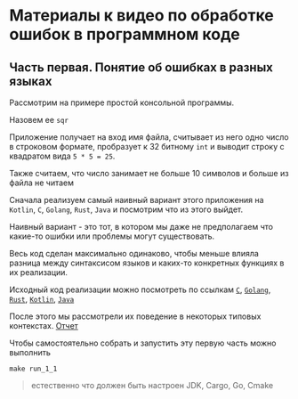 # Материалы к видео по обработке ошибок в программном коде

## Часть первая. Понятие об ошибках в разных языках

Рассмотрим на примере простой консольной программы.

Назовем ее `sqr`

Приложение получает на вход имя файла,
считывает из него одно число в строковом формате, пробразует к 32 битному `int`
и выводит строку с квадратом вида `5 * 5 = 25`.

Также считаем, что число занимает не больше 10 символов и больше из файла не читаем

Сначала реализуем самый наивный вариант этого приложения на `Kotlin`, `C`, `Golang`, `Rust`, `Java`
и посмотрим что из этого выйдет.

Наивный вариант - это тот, в котором мы даже не предполагаем что какие-то ошибки
или проблемы могут существовать.

Весь код сделан максимально одинаково, чтобы меньше влияла разница между синтаксисом языков и каких-то конкретных
функциях в их реализации.

Исходный код реализации можно посмотреть по ссылкам [`C`](./c/p1/e1.c), [`Golang`](./golang/cmd/p1/e1/go_1_1.go),
[`Rust`](./rust/src/p1/e1/main.rs), [`Kotlin`](./kotlin/errors_kotlin/src/main/kotlin/p1_e1.kt), 
[`Java`](./java/src/main/java/p1_e1.java)

После этого мы рассмотрели их поведение в некоторых типовых контекстах. [Отчет](report/part1.md)

Чтобы самостоятельно собрать и запустить эту первую часть можно выполнить
```shell
make run_1_1
```
> естественно что должен быть настроен JDK, Cargo, Go, Cmake